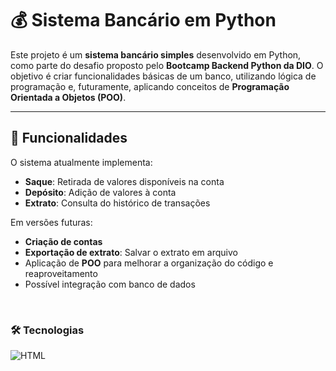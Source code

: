 # 💰 Sistema Bancário em Python

Este projeto é um **sistema bancário simples** desenvolvido em Python, como parte do desafio proposto pelo **Bootcamp Backend Python da DIO**. O objetivo é criar funcionalidades básicas de um banco, utilizando lógica de programação e, futuramente, aplicando conceitos de **Programação Orientada a Objetos (POO)**.

---

## 🚀 Funcionalidades

O sistema atualmente implementa:

- **Saque**: Retirada de valores disponíveis na conta
- **Depósito**: Adição de valores à conta
- **Extrato**: Consulta do histórico de transações

Em versões futuras:  
- **Criação de contas**
- **Exportação de extrato**: Salvar o extrato em arquivo
- Aplicação de **POO** para melhorar a organização do código e reaproveitamento
- Possível integração com banco de dados

<br>

<h3>🛠️ Tecnologias</h3>

![HTML](https://img.shields.io/badge/PYTHON-000?style=for-the-badge&logo=html5&logoColor=30A3DC)
